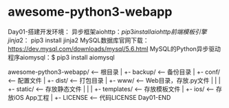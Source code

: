 # awesome-python3-webapp
Day01-搭建开发环境：
  异步框架aiohttp：$pip3 install aiohttp
  前端模板引擎jinja2：$ pip3 install jinja2
  MySQL数据库官网下载：https://dev.mysql.com/downloads/mysql/5.6.html
  MySQL的Python异步驱动程序aiomysql：$ pip3 install aiomysql
  
  awesome-python3-webapp/  <-- 根目录
  |
  +- backup/               <-- 备份目录
  |
  +- conf/                 <-- 配置文件
  |
  +- dist/                 <-- 打包目录
  |
  +- www/                  <-- Web目录，存放.py文件
  |  |
  |  +- static/            <-- 存放静态文件
  |  |
  |  +- templates/         <-- 存放模板文件
  |
  +- ios/                  <-- 存放iOS App工程
  |
  +- LICENSE               <-- 代码LICENSE
Day01-END

